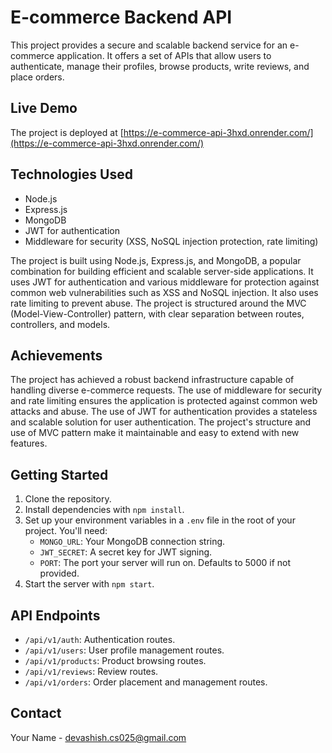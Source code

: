 <!-- @format -->

# E-commerce Backend API

This project provides a secure and scalable backend service for an e-commerce application. It offers a set of APIs that allow users to authenticate, manage their profiles, browse products, write reviews, and place orders.

## Live Demo

The project is deployed at [https://e-commerce-api-3hxd.onrender.com/](https://e-commerce-api-3hxd.onrender.com/)

## Technologies Used

- Node.js
- Express.js
- MongoDB
- JWT for authentication
- Middleware for security (XSS, NoSQL injection protection, rate limiting)

The project is built using Node.js, Express.js, and MongoDB, a popular combination for building efficient and scalable server-side applications. It uses JWT for authentication and various middleware for protection against common web vulnerabilities such as XSS and NoSQL injection. It also uses rate limiting to prevent abuse. The project is structured around the MVC (Model-View-Controller) pattern, with clear separation between routes, controllers, and models.

## Achievements

The project has achieved a robust backend infrastructure capable of handling diverse e-commerce requests. The use of middleware for security and rate limiting ensures the application is protected against common web attacks and abuse. The use of JWT for authentication provides a stateless and scalable solution for user authentication. The project's structure and use of MVC pattern make it maintainable and easy to extend with new features.

## Getting Started

1. Clone the repository.
2. Install dependencies with `npm install`.
3. Set up your environment variables in a `.env` file in the root of your project. You'll need:
   - `MONGO_URL`: Your MongoDB connection string.
   - `JWT_SECRET`: A secret key for JWT signing.
   - `PORT`: The port your server will run on. Defaults to 5000 if not provided.
4. Start the server with `npm start`.

## API Endpoints

- `/api/v1/auth`: Authentication routes.
- `/api/v1/users`: User profile management routes.
- `/api/v1/products`: Product browsing routes.
- `/api/v1/reviews`: Review routes.
- `/api/v1/orders`: Order placement and management routes.

## Contact

Your Name - devashish.cs025@gmail.com
